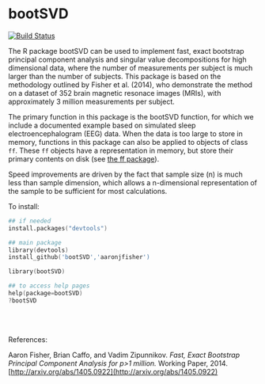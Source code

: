 bootSVD
=======

[![Build Status](https://travis-ci.org/aaronjfisher/bootSVD.png?branch=master)](https://travis-ci.org/aaronjfisher/bootSVD)

The R package bootSVD can be used to implement fast, exact bootstrap principal component analysis and singular value decompositions for high dimensional data, where the number of measurements per subject is much larger than the number of subjects. This package is based on the methodology outlined by Fisher et al. (2014), who demonstrate the method on a dataset of 352 brain magnetic resonace images (MRIs), with approximately 3 million measurements per subject.

The primary function in this package is the bootSVD function, for which we include a documented example based on simulated sleep electroencephalogram (EEG) data. When the data is too large to store in memory, functions in this package can also be applied to objects of class `ff`. These `ff` objects have a representation in memory, but store their primary contents on disk (see [the ff package](http://cran.r-project.org/web/packages/ff/index.html)). 

Speed improvements are driven by the fact that sample size (n) is much less than sample dimension, which allows a n-dimensional representation of the sample to be sufficient for most calculations.

To install:
```S
## if needed
install.packages("devtools")

## main package
library(devtools)
install_github('bootSVD','aaronjfisher')

library(bootSVD)

## to access help pages
help(package=bootSVD)
?bootSVD
``` 
<br/><br/>

References: 

Aaron Fisher, Brian Caffo, and Vadim Zipunnikov. *Fast, Exact Bootstrap Principal Component Analysis for p>1 million.* Working Paper, 2014. [http://arxiv.org/abs/1405.0922](http://arxiv.org/abs/1405.0922)







